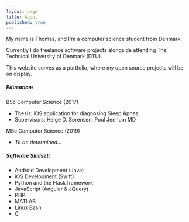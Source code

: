 ```yaml
---
layout: page
title: About
published: true
---
```

My name is Thomas, and I'm a computer science student from Denmark.

Currently I do freelance software projects alongside attending The Technical University of Denmark (DTU).

This website serves as a portfolio, where my open source projects will be on display.


##### Education:
BSc Computer Science (2017)
* Thesis: iOS application for diagnosing Sleep Apnea. 
* Supervisors: Helge D. Sørensen, Poul Jennum MD
  
MSc Computer Science (2019)
* _To be determined..._

##### Software Skillset:
* Android Development (Java)
* iOS Development (Swift)
* Python and the Flask framework
* JavaScript (Angular & JQuery)
* PHP
* MATLAB
* Linux Bash
* C
